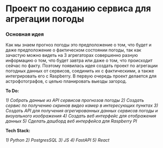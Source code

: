 # Проект по созданию сервиса для агрегации погоды #

### Основная идея ###

Как мы знаем прогноз погоды это предположение о том, что будет и даже предположение о фактическом состоянии погоды, так
как зачастую можно видеть на 3 агрегаторах совершенно разную информацию о том, что будет завтра или даже о том,
что происходит сейчас по факту. Поэтому появилась идея создать проект по агрегации погодных данных от сервисов, 
соединить их с фактическими, а также интегрировать его с Raspberry. В первую очередь проект делается для астрофотографов,
с целью планировать выезды загород.

**To Do:**

_1) Собрать данные из API сервисов прогнозов погоды_
_2) Создать сервис по получению скринов видео камер в интересующих пунктах_
_3) Создать API для получения агрегированных данных сервисов погоды и визуального изображения_
_4) Создать веб интерфейс для отображения данных_
_5) Сделать дашборд веб интерфейса для Raspberry PI_

**Tech Stack:**

_1) Python_
_2) PostgresSQL_
_3) JS_
_4) FastAPI_
_5) React_